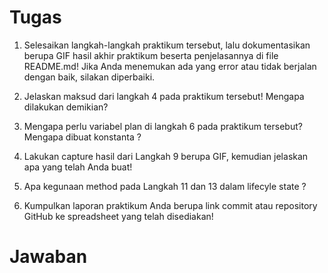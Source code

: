 # Tugas
1. Selesaikan langkah-langkah praktikum tersebut, lalu dokumentasikan berupa GIF hasil akhir praktikum beserta penjelasannya di file README.md! Jika Anda menemukan ada yang error atau tidak berjalan dengan baik, silakan diperbaiki.

2. Jelaskan maksud dari langkah 4 pada praktikum tersebut! Mengapa dilakukan demikian?

3. Mengapa perlu variabel plan di langkah 6 pada praktikum tersebut? Mengapa dibuat konstanta ?

4. Lakukan capture hasil dari Langkah 9 berupa GIF, kemudian jelaskan apa yang telah Anda buat!

5. Apa kegunaan method pada Langkah 11 dan 13 dalam lifecyle state ?

6. Kumpulkan laporan praktikum Anda berupa link commit atau repository GitHub ke spreadsheet yang telah disediakan!

# Jawaban

